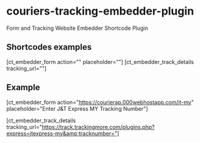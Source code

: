 # couriers-tracking-embedder-plugin

Form and Tracking Website Embedder Shortcode Plugin

## Shortcodes examples

[ct_embedder_form action=""  placeholder=""]
[ct_embedder_track_details tracking_url=""]

## Example

[ct_embedder_form action="https://courierap.000webhostapp.com/jt-my" placeholder="Enter J&amp;T Express MY Tracking Number"]

[ct_embedder_track_details tracking_url="https://track.trackingmore.com/plugins.php?express=jtexpress-my&amp;tracknumber="]